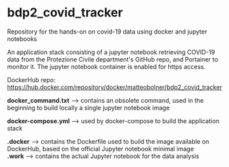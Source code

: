 # bdp2_covid_tracker
Repository for the hands-on on covid-19 data using docker and jupyter notebooks

An application stack consisting of a jupyter notebook retrieving COVID-19 data from the Protezione Civile department's GitHub repo, and Portainer to monitor it. The jupyter notebook container is enabled for https access.

DockerHub repo:
https://hub.docker.com/repository/docker/matteobolner/bdp2_covid_tracker  

**docker_command.txt** --> contains an obsolete command, used in the beginning to build locally a single jupyter notebook image

**docker-compose.yml** --> used by docker-compose to build the application stack

**.docker** --> contains the Dockerfile used to build the image available on DockerHub, based on the official Jupyter notebook minimal image  
**.work** --> contains the actual Jupyter notebook for the data analysis
